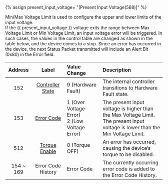 {% assign present_input_voltage= "[Present Input Voltage(568)]" %}

Min/Max Voltage Limit is used to configure the upper and lower limits of the input voltage.  
If the {{ present_input_voltage }} voltage exits the range between Max Voltage Limit or Min Voltage Limit, an input voltage error will be triggered. In such cases, the values in the control table are changed as shown in the table below, and the device comes to a stop. Since an error has occurred in the device, the next Status Packet transmitted will include an Alert Bit (0x80) in the Error field.


| Address   | Label                | Value Change                                        | Description                                                                             |
|:---------:|:--------------------:|:----------------------------------------------------|:----------------------------------------------------------------------------------------|
| 152       | [Controller State]      | 9 (Hardware Fault)                                  | The internal controller transitions to Hardware Fault state.                            |
| 153       | [Error Code]         | 1 (Over Voltage Error)<br />2 (Low Voltage Error)   | The present input voltage is higher than the Max Voltage Limit.<br />The present input voltage is lower than the Min Voltage Limit. |
| 512       | [Torque Enable]      | 0 (Torque OFF)                                      | An error has occurred, causing the device’s torque to be disabled.                            |
| 154 ~ 169 | Error Code History   | Error Code                                          | The currently occurring error code is added to the Error Code History.                  |

[Controller State]: #controller-state152
[Error Code]: #error-code153
[Torque Enable]: #torque-enable512
